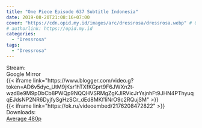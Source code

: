 ```yaml
---
title: "One Piece Episode 637 Subtitle Indonesia"
date: 2019-08-20T21:08:16+07:00
cover: "https://cdn.opid.my.id/images/arc/dressrosa/dressrosa.webp" # Optional, cover
# authorlink: https://opid.my.id
categories:
  - "Dressrosa"
tags:
  - "Dressrosa"
---
```

<div class="ui menu violet borderless inverted">
  <div class="header item active">
        Stream:
    </div>
  <a class="active item" data-tab="google">
    <i class="google drive icon"></i> Google
  </a>
  <a class="item nounderline" data-tab="mirror">
    <i class="odnoklassniki icon"></i> Mirror
  </a>
</div>
<div class="ui bottom attached tab segment active" style="border:0 !important;" data-tab="google">
{{< iframe link="https://www.blogger.com/video.g?token=AD6v5dyc_UtM9jKsr1hTXfKGprt9F6JWXn2t-wzd8e9M9pDbCb8PWQp9NQQHVSRMgZgKJlRVicJrYsjnhFt9JHN4PThyuqqEJdsNP2NR6DyjfySgHzSCr_dEd8MKf1iNrO9c2RQujSM" >}}
</div>
<div class="ui bottom attached tab segment" style="border:0 !important;" data-tab="mirror">
{{< iframe link="https://ok.ru/videoembed/2176208472822" >}}
</div>
<div class="ui menu violet borderless inverted">
  <div class="header item active">
        Downloads:
    </div>
  <a class="item nounderline" href="https://ouo.io/JS2Jes" target="_blank" rel="dofollow"><i class="google drive icon"></i>
    Average 480p</a>
</div>
